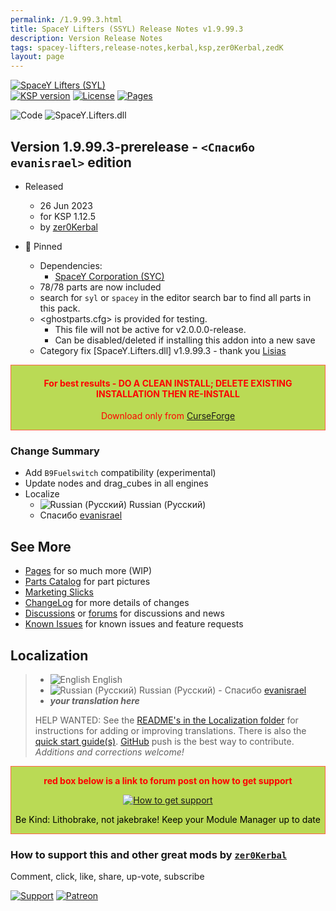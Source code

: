 ```yaml
---
permalink: /1.9.99.3.html
title: SpaceY Lifters (SSYL) Release Notes v1.9.99.3
description: Version Release Notes
tags: spacey-lifters,release-notes,kerbal,ksp,zer0Kerbal,zedK
layout: page
---
```

<!-- ReleaseLayout.md v1.9.99.3
SpaceY Lifters (SYL)
created: 10 Dec 2022
updated: 09 May 2023

TEMPLATE: ReleaseLayout.md v1.3.7.0
created: 11 Aug 2018
updated: 29 May 2023 -->

[![SpaceY Lifters (SYL)][SHD:mod]][CURSFG:url]  
[![KSP version][KSP:SHD:mod]][KSP:url] [![License][LIC:shd]][LIC:url] [![Pages][SHD:pgs]][pages]

![Code][SHD:code] ![SpaceY.Lifters.dll][SHD:dll]

## Version 1.9.99.3-prerelease - `<Спасибо evanisrael>` edition

* Released
  * 26 Jun 2023
  * for KSP 1.12.5
  * by [zer0Kerbal](https://github.com/zer0Kerbal)

* 📌 Pinned
  * Dependencies:
    * [SpaceY Corporation (SYC)](https://www.curseforge.com/kerbal/ksp-mods/SpaceYCorporation)
  * 78/78 parts are now included
  * search for `syl` or `spacey` in the editor search bar to find all parts in this pack.
  * <ghostparts.cfg> is provided for testing.
    * This file will not be active for v2.0.0.0-release.
    * Can be disabled/deleted if installing this addon into a new save
  * Category fix [SpaceY.Lifters.dll] v1.9.99.3 - thank you [Lisias](https://github.com/Lisias)

<div style="border:0.5px solid Tomato; background-color: #bada55; color: #FF0000; text-align:center"><h4>
<b>For best results - DO A CLEAN INSTALL; DELETE EXISTING INSTALLATION THEN RE-INSTALL</b></h4><p>Download only from <a href="https://www.curseforge.com/kerbal/ksp-mods/SpaceYLifters/files">CurseForge</a></p></div>

### Change Summary

* Add `B9Fuelswitch` compatibility (experimental)
* Update nodes and drag_cubes in all engines
* Localize
  * ![Russian (Русский)](https://raw.githubusercontent.com/zer0Kerbal/zer0Kerbal/master/img/RU.png) Russian (Русский)
  * Спасибо [evanisrael](https://github/evanisrael)

## See More

* [Pages][pages] for so much more (WIP)
* [Parts Catalog][parts] for part pictures
* [Marketing Slicks][markt]
* [ChangeLog][chlog] for more details of changes
* [Discussions][discu] or [forums][forum] for discussions and news
* [Known Issues][issue] for known issues and feature requests

## Localization

>* ![English](https://raw.githubusercontent.com/zer0Kerbal/zer0Kerbal/zed'K/img/EN.png) English
>* ![Russian (Русский)](https://raw.githubusercontent.com/zer0Kerbal/zer0Kerbal/master/img/RU.png) Russian (Русский) - Спасибо [evanisrael](https://github/evanisrael)
>* ***your translation here***
>
> HELP WANTED: See the [README's in the Localization folder](https://github.com/zer0Kerbal/zer0Kerbal/blob/master/Localization/readme.md) for instructions for adding or improving translations. There is also the [quick start guide(s)](https://github.com/zer0Kerbal/zer0Kerbal/blob/master/Localization/quickstart.md). [GitHub][GitHub:url] push is the best way to contribute. *Additions and corrections welcome!*

<div style="border:0.5px solid Tomato; background-color: #BADA55; color: #FF0000; text-align:center">
  <p><b>red box below is a link to forum post on how to get support</b></p>
  <a href="https://forum.kerbalspaceprogram.com/index.php?/topic/83212-*">
    <p><img src="https://i.postimg.cc/vHP6zmrw/image.png" alt="How to get support"></p></a>
  <p style="color: #000000;">Be Kind: Lithobrake, not jakebrake! Keep your Module Manager up to date</p>
</div>

### How to support this and other great mods by [`zer0Kerbal`][zedK]

Comment, click, like, share, up-vote, subscribe

[![Support][PAYPAL:img]][PAYPAL:url] [![Patreon][PATREON:img]][PATREON:url]

<!-- links -->
[chlog]: https://raw.githubusercontent.com/zer0Kerbal/SpaceYLifters/master/changelog.md "Changelog"
[discu]: https://github.com/zer0Kerbal/SpaceYLifters/discussions/ "Discussions"
[forum]: https://forum.kerbalspaceprogram.com/index.php?/topic/209445-*/ "SpaceY Lifters (SYL)"
[issue]: https://github.com/zer0Kerbal/SpaceYLifters/issues/ "Issue Tracker"
[markt]: https://zer0kerbal.github.io/SpaceYLifters/Marketing "Marketing Slicks"
[pages]: https://zer0kerbal.github.io/SpaceYLifters/ "GitHub Pages"
[parts]: https://zer0kerbal.github.io/SpaceYLifters/PartsCatalog "Parts Catalog"

<!-- shields -->
[SHD:code]: https://img.shields.io/badge/CODE-%3C.NET%203.5%3E%20%3CC%23%205.0%3E-darkblue?style=plastic&labelColor=66ccff "Code"
[SHD:dll]: https://img.shields.io/badge/SpaceY.Lifters.dll-1.9.99.3-orange?style=plastic&labelColor=darkgreen "SpaceY.Lifters.dll"
[SHD:mod]: https://img.shields.io/badge/SpaceY%20Lifters%20(SYL)%20-v1.9.99.3--prerelease-BADA55.svg?style=plastic&labelColor=darkgreen/ "1.9.99.3-prerelease"
[SHD:pgs]: https://img.shields.io/badge/GitHub-Pages-white?style=plastic&labelColor=9cf&logoColor=181717&logo=github/ "GitHub IO"

[CURSFG:url]: https://www.curseforge.com/kerbal/ksp-mods/SpaceYLifters "CurseForge"
[GITHUB:url]: https://github.com/zer0Kerbal/SpaceYLifters/ "GitHub"

[KSP:url]: http://kerbalspaceprogram.com/ "Kerbal Space Program"
[KSP:SHD:mod]: https://img.shields.io/badge/KSP-1.12.5-blue.svg?style=plastic&labelColor=black/ "Kerbal Space Program"

<!--- license -->
[LIC:url]: https://creativecommons.org/licenses/by-nc-sa/4.0/ "CC BY-NC-SA 4.0"
[LIC:shd]: https://img.shields.io/badge/License-CC%20BY--NC--SA%204.0-ef9421?labelColor=black&style=plastic&logoColor=ef9421&logo=creativecommons "CC BY-NC-SA 4.0"

[PAYPAL:img]: https://img.shields.io/badge/Buy%20me%20some%20-LFO-BADA55?style=for-the-badge&logo=paypal&labelColor=FFDD00 "PayPal"
[PAYPAL:url]: https://www.paypal.com/donate?hosted_button_id=DC22YHMEJREKL "PayPal"
[PATREON:img]: https://img.shields.io/badge/Patreon%20-Patreonize-FF424D?style=for-the-badge&logo=patreon "Patreon"
[PATREON:url]: https://www.patreon.com/zer0Kerbal/membership "Patreon"

[zedK]: https://forum.kerbalspaceprogram.com/index.php?/profile/190933-*/ "zer0Kerbal"

<!-- THIS FILE: CC BY-ND 4.0 by zer0Kerbal -->